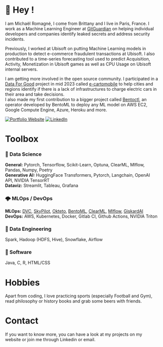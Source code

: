 # 👋 Hey !

I am Michaël Romagné, I come from Brittany and I live in Paris, France. I work as a Machine Learning Engineer at [GitGuardian](https://www.gitguardian.com/) on helping individual developers and companies identify leaked secrets and address security incidents.


Previously, I worked at Ubisoft on putting Machine Learning models in production to detect e-commerce fraudulent transactions at Ubisoft. I also contributed to a time-series forecasting tool used to predict Acquisition, Activity, Monetization in Ubisoft games as well as CPU Usage on Ubisoft internal servers.

I am getting more involved in the open source community. I participated in a [Data For Good](https://dataforgood.fr/) project in mid 2023 called [e-cartomobile](https://github.com/dataforgoodfr/batch11_e_cartomobile) to help cities and regions identify if there is a lack of infrastructures to charge electric cars in their area and take decisions.  
I also made my first contribution to a bigger project called [Bentoctl](https://github.com/bentoml/bentoctl/pull/214), an operator developed by BentoML to deploy any ML model on AWS EC2, Google Compute Engine, Azure, Heroku and more.

<a href="https://michaelromagne.github.io/" target="_blank"><img alt="Portfolio Website" src="https://img.shields.io/badge/Portfolio%20Website-%2312100E.svg?&style=for-the-badge&logoColor=blue" /></a>
<a href="https://www.linkedin.com/in/michael-romagne/" target="_blank"><img alt="LinkedIn" src="https://img.shields.io/badge/linkedin-%230077B5.svg?&style=for-the-badge&logo=linkedin&logoColor=white" /></a>

# Toolbox

### 🧠 Data Science

**General:** Pytorch, Tensorflow, Scikit-Learn, Optuna, ClearML, Mlflow, Pandas, Numpy, Poetry  
**Generative AI:** HuggingFace Transformers, Pytorch, Langchain, OpenAI API, NVIDIA TensorRT  
**Dataviz:** Streamlit, Tableau, Grafana

### 🌩️ MLOps / DevOps  

**MLOps:** [DVC](https://github.com/iterative/dvc), [SkyPilot](https://github.com/skypilot-org/skypilot), [Okteto](https://github.com/okteto/okteto), [BentoML](https://github.com/bentoml/BentoML), [ClearML](https://github.com/allegroai/clearml), [Mlflow](https://github.com/mlflow/mlflow), [GiskardAI](https://github.com/Giskard-AI/giskard)  
**DevOps:** AWS, Kubernetes, Docker, Gitlab CI, Github Actions, NVIDIA Triton

### 🌠 Data Engineering

Spark, Hadoop (HDFS, Hive), Snowflake, Airflow

### 🗻 Software

Java, C, R, HTML/CSS


# Hobbies

Apart from coding, I love practicing sports (especially Football and Gym), read philosophy or history books and grab some beers with friends.

# Contact

If you want to know more, you can have a look at my projects on my website or join me through Linkedin or email.
